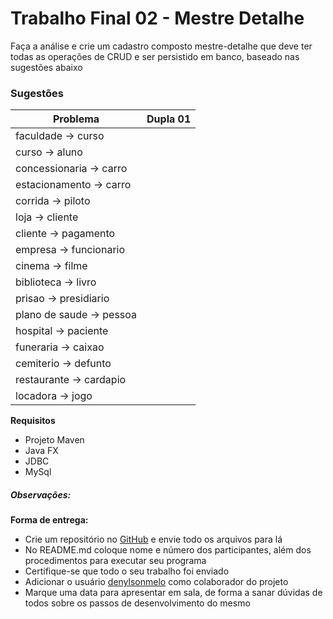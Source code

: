# Trabalho Final 02 - Mestre Detalhe
Faça a análise e crie um cadastro composto mestre-detalhe que deve ter todas as operações de CRUD e ser persistido em banco, baseado nas sugestões abaixo

### Sugestões
Problema                    |   Dupla 01               
---                         |   ---                    
faculdade -> curso          |   
curso -> aluno              |   
concessionaria -> carro     |   
estacionamento -> carro     |   
corrida -> piloto           |   
loja -> cliente             |   
cliente -> pagamento        |    
empresa -> funcionario      |   
cinema -> filme             |   
biblioteca -> livro         |   
prisao -> presidiario       |   
plano de saude -> pessoa    |   
hospital -> paciente        |   
funeraria -> caixao         |   
cemiterio -> defunto        |   
restaurante -> cardapio     |
locadora -> jogo            |   

**Requisitos**
* Projeto Maven
* Java FX
* JDBC
* MySql

##### Observações:


**Forma de entrega:**
* Crie um repositório no [GitHub] e envie todo os arquivos para lá
* No README.md coloque nome e número dos participantes, além dos procedimentos para executar seu programa
* Certifique-se que todo o seu trabalho foi enviado
* Adicionar o usuário [denylsonmelo] como colaborador do projeto
* Marque uma data para apresentar em sala, de forma a sanar dúvidas de todos sobre os passos de desenvolvimento do mesmo

[GitHub]: https://github.com/
[denylsonmelo]: https://github.com/denylsonmelo/